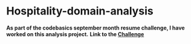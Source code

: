 # Hospitality-domain-analysis
**As part of the codebasics september month resume challenge, I have worked on this analysis project.**
**Link to the [Challenge](https://codebasics.io/challenge/codebasics-resume-project-challenge)**
